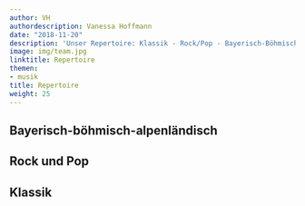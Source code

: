 ```yaml
---
author: VH
authordescription: Vanessa Hoffmann
date: "2018-11-20"
description: 'Unser Repertoire: Klassik - Rock/Pop - Bayerisch-Böhmisch'
image: img/team.jpg
linktitle: Repertoire
themen:
- musik
title: Repertoire
weight: 25
---
```


## Bayerisch-böhmisch-alpenländisch


## Rock und Pop


## Klassik

